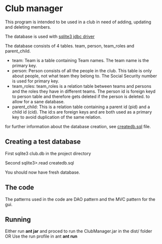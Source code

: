 # Club manager

This program is intended to be used in a club in need of adding, updating and deleting members.

The database is used with [sqlite3 jdbc driver](https://bitbucket.org/xerial/sqlite-jdbc/downloads/sqlite-jdbc-3.8.7.jar)

The database consists of 4 tables. team, person, team_roles and parent_child.

* team:
  Team is a table containing Team names. The team name is the primary key.
* person:
  Person consists of all the people in the club. This table is only about people, not what team they belong to. The Social Security number is used for primary key.
* team_roles:
  team_roles is a relation table between teams and persons and the roles they have in different teams. The person id is foreign keyd to person table and therefore gets deleted if the person is deleted.
  to allow for a sane database.
* parent_child:
  This is a relation table containing a parent id (pid) and a child id (cid). The id:s are foreign keys and are both used as a primary key to avoid duplication of the same relation.

for further information about the database creation, see [createdb.sql](https://github.com/johannesleander/Tig058-3/blob/master/createdb.sql) file.

Creating a test database
------------------------
First
	sqlite3 club.db in the project directory

Second
	sqlite3>.read createdb.sql

You should now have fresh database.


The code
----------------------
The patterns used in the code are DAO pattern and the MVC pattern for the gui.


Running
----------------------
Either run **ant jar** and proced to run the ClubManager.jar in the dist/ folder
OR
Use the run profile in ant **ant run**

